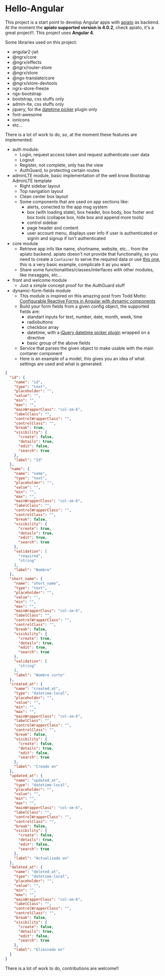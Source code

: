 # Hello-Angular

This project is a start point to develop Angular apps with [apiato](https://github.com/apiato/apiato) as backend. At the moment the **apiato supported version is 4.0.2**, check apiato, it's a great project!!. This project uses **Angular 4**.

Some libraries used on this project:

- angular2-jwt
- @ngrx/core
- @ngrx/effects
- @ngrx/router-store
- @ngrx/store
- @ngx-translate/core
- @ngrx/store-devtools
- ngrx-store-freeze
- ngx-bootstrap
- bootstrap, css stuffs only
- admin-lte, css stuffs only
- jquery, for the [datetime picker](http://eonasdan.github.io/bootstrap-datetimepicker/) plugin only
- font-awesome
- ionicons
- etc...

There is a lot of work to do, so, at the moment these features are implemented:

- auth module:
  - Login, request access token and request authenticate user data
  - Logout
  - Register, not complete, only has the view
  - AuthGuard, to protecting certain routes
- adminLTE module, basic implementation of the well know Bootstrap AdminLTE template
  - Right sidebar layout
  - Top navigation layout
  - Clean center box layout
  - Some components that are used on app sections like:
    - alerts, conected to the app msg system
    - box (with loading state), box header, box body, box footer and box tools (collapse box, hide box and append more tools)
    - control sidebar
    - page header and content
    - user account menu, displays user info if user is authenticated or signin and signup if isn't authenticated
- core module
  - Retrieve app info like name, shortname, website, etc... from the apiato backend. apiato doesn't not provide that functionality, so you need to create a `Container` to serve the required data or use [this one](https://github.com/llstarscreamll/AppData), this is a very basic example, complicate it as you want.
  - Share some functionalities/classes/interfaces with other modules, like mesagges, etc...
- front and welcome module
  - Just a simple concept proof for the AuthGuard stuff
- dynamic-form-fields module
  - This module is inspired on this amazing post from Todd Motto: [Configurable Reactive Forms in Angular with dynamic components](https://toddmotto.com/angular-dynamic-components-forms)
  - Build your form fields from a given config object, the supported fields are:
    - standart inputs for text, number, date, month, week, time
    - radiobuttons
    - checkbox array
    - datetime, with a [jQuery datetime picker plugin](http://eonasdan.github.io/bootstrap-datetimepicker/) wrapped on a directive
    - basic group of the above fields
  - Service that parses the given object to make usable with the main contaner component
  - Here is an example of a model, this gives you an idea of what settings are used and what is generated:
```json
{
  "id": {
    "name": "id",
    "type": "text",
    "placeholder": "",
    "value": "",
    "min": "",
    "max": "",
    "mainWrapperClass": "col-sm-6",
    "labelClass": "",
    "controlWrapperClass": "",
    "controlClass": "",
    "break": true,
    "visibility": {
      "create": false,
      "details": true,
      "edit": false,
      "search": true
    },
    "label": "Id"
  },
  "name": {
    "name": "name",
    "type": "text",
    "placeholder": "",
    "value": "",
    "min": "",
    "max": "",
    "mainWrapperClass": "col-sm-6",
    "labelClass": "",
    "controlWrapperClass": "",
    "controlClass": "",
    "break": false,
    "visibility": {
      "create": true,
      "details": true,
      "edit": true,
      "search": true
    },
    "validation": [
      "required",
      "string"
    ],
    "label": "Nombre"
  },
  "short_name": {
    "name": "short_name",
    "type": "text",
    "placeholder": "",
    "value": "",
    "min": "",
    "max": "",
    "mainWrapperClass": "col-sm-6",
    "labelClass": "",
    "controlWrapperClass": "",
    "controlClass": "",
    "break": false,
    "visibility": {
      "create": true,
      "details": true,
      "edit": true,
      "search": true
    },
    "validation": [
      "string"
    ],
    "label": "Nombre corto"
  },
  "created_at": {
    "name": "created_at",
    "type": "datetime-local",
    "placeholder": "",
    "value": "",
    "min": "",
    "max": "",
    "mainWrapperClass": "col-sm-6",
    "labelClass": "",
    "controlWrapperClass": "",
    "controlClass": "",
    "break": false,
    "visibility": {
      "create": false,
      "details": true,
      "edit": false,
      "search": true
    },
    "label": "Creado en"
  },
  "updated_at": {
    "name": "updated_at",
    "type": "datetime-local",
    "placeholder": "",
    "value": "",
    "min": "",
    "max": "",
    "mainWrapperClass": "col-sm-6",
    "labelClass": "",
    "controlWrapperClass": "",
    "controlClass": "",
    "break": false,
    "visibility": {
      "create": false,
      "details": true,
      "edit": false,
      "search": true
    },
    "label": "Actualizado en"
  },
  "deleted_at": {
    "name": "deleted_at",
    "type": "datetime-local",
    "placeholder": "",
    "value": "",
    "min": "",
    "max": "",
    "mainWrapperClass": "col-sm-6",
    "labelClass": "",
    "controlWrapperClass": "",
    "controlClass": "",
    "break": false,
    "visibility": {
      "create": false,
      "details": true,
      "edit": false,
      "search": true
    },
    "label": "Eliminado en"
  }
}
```

There is a lot of work to do, contributions are welcome!!